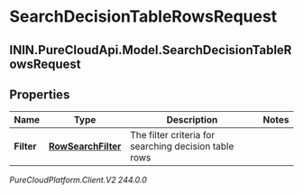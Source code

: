 # SearchDecisionTableRowsRequest

## ININ.PureCloudApi.Model.SearchDecisionTableRowsRequest

## Properties

|Name | Type | Description | Notes|
|------------ | ------------- | ------------- | -------------|
| **Filter** | [**RowSearchFilter**](RowSearchFilter) | The filter criteria for searching decision table rows | |



_PureCloudPlatform.Client.V2 244.0.0_
